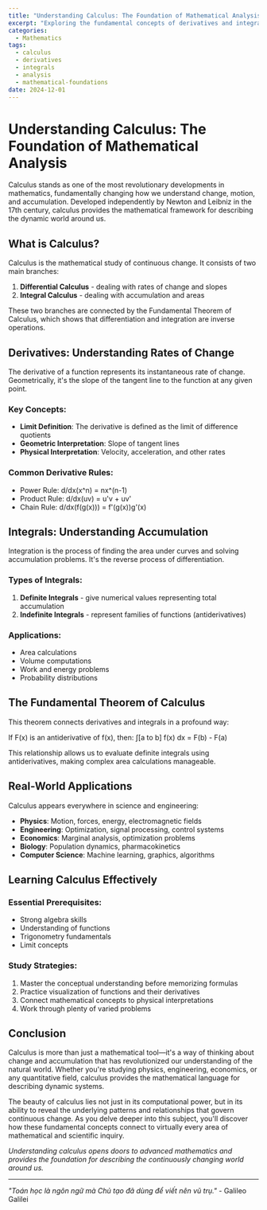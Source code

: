 ```yaml
---
title: "Understanding Calculus: The Foundation of Mathematical Analysis"
excerpt: "Exploring the fundamental concepts of derivatives and integrals that form the backbone of modern mathematics and science."
categories:
  - Mathematics
tags:
  - calculus
  - derivatives
  - integrals
  - analysis
  - mathematical-foundations
date: 2024-12-01
---
```


# Understanding Calculus: The Foundation of Mathematical Analysis

Calculus stands as one of the most revolutionary developments in mathematics, fundamentally changing how we understand change, motion, and accumulation. Developed independently by Newton and Leibniz in the 17th century, calculus provides the mathematical framework for describing the dynamic world around us.

## What is Calculus?

Calculus is the mathematical study of continuous change. It consists of two main branches:

1. **Differential Calculus** - dealing with rates of change and slopes
2. **Integral Calculus** - dealing with accumulation and areas

These two branches are connected by the Fundamental Theorem of Calculus, which shows that differentiation and integration are inverse operations.

## Derivatives: Understanding Rates of Change

The derivative of a function represents its instantaneous rate of change. Geometrically, it's the slope of the tangent line to the function at any given point.

### Key Concepts:

- **Limit Definition**: The derivative is defined as the limit of difference quotients
- **Geometric Interpretation**: Slope of tangent lines
- **Physical Interpretation**: Velocity, acceleration, and other rates

### Common Derivative Rules:

- Power Rule: d/dx(x^n) = nx^(n-1)
- Product Rule: d/dx(uv) = u'v + uv'
- Chain Rule: d/dx(f(g(x))) = f'(g(x))g'(x)

## Integrals: Understanding Accumulation

Integration is the process of finding the area under curves and solving accumulation problems. It's the reverse process of differentiation.

### Types of Integrals:

1. **Definite Integrals** - give numerical values representing total accumulation
2. **Indefinite Integrals** - represent families of functions (antiderivatives)

### Applications:

- Area calculations
- Volume computations
- Work and energy problems
- Probability distributions

## The Fundamental Theorem of Calculus

This theorem connects derivatives and integrals in a profound way:

If F(x) is an antiderivative of f(x), then:
∫[a to b] f(x) dx = F(b) - F(a)

This relationship allows us to evaluate definite integrals using antiderivatives, making complex area calculations manageable.

## Real-World Applications

Calculus appears everywhere in science and engineering:

- **Physics**: Motion, forces, energy, electromagnetic fields
- **Engineering**: Optimization, signal processing, control systems
- **Economics**: Marginal analysis, optimization problems
- **Biology**: Population dynamics, pharmacokinetics
- **Computer Science**: Machine learning, graphics, algorithms

## Learning Calculus Effectively

### Essential Prerequisites:
- Strong algebra skills
- Understanding of functions
- Trigonometry fundamentals
- Limit concepts

### Study Strategies:
1. Master the conceptual understanding before memorizing formulas
2. Practice visualization of functions and their derivatives
3. Connect mathematical concepts to physical interpretations
4. Work through plenty of varied problems

## Conclusion

Calculus is more than just a mathematical tool—it's a way of thinking about change and accumulation that has revolutionized our understanding of the natural world. Whether you're studying physics, engineering, economics, or any quantitative field, calculus provides the mathematical language for describing dynamic systems.

The beauty of calculus lies not just in its computational power, but in its ability to reveal the underlying patterns and relationships that govern continuous change. As you delve deeper into this subject, you'll discover how these fundamental concepts connect to virtually every area of mathematical and scientific inquiry.

*Understanding calculus opens doors to advanced mathematics and provides the foundation for describing the continuously changing world around us.*

---

*"Toán học là ngôn ngữ mà Chủ tạo đã dùng để viết nên vũ trụ."* - Galileo Galilei 